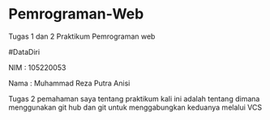 # Pemrograman-Web
Tugas 1 dan 2 Praktikum  Pemrograman web

#DataDiri

NIM : 105220053

Nama : Muhammad Reza Putra Anisi

Tugas 2 
pemahaman saya tentang praktikum kali ini adalah tentang dimana menggunakan git hub  dan git untuk menggabungkan keduanya melalui VCS
